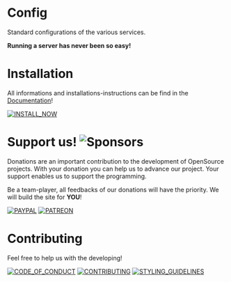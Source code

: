 # Config
Standard configurations of the various services.

**Running a server has never been so easy!**

# Installation
All informations and installations-instructions can be find in the [Documentation](https://github.com/fruithost/Documentation)!

[![INSTALL_NOW]](https://github.com/fruithost/Documentation/blob/main/Installation.md)

# Support us! ![Sponsors](https://img.shields.io/github/sponsors/fruithost?style=social)
Donations are an important contribution to the development of OpenSource projects. With your donation you can help us to advance our project. Your support enables us to support the programming.

Be a team-player, all feedbacks of our donations will have the priority. We will build the site for **YOU**!

[![PAYPAL]](https://paypal.me/debitdirect) [![PATREON]](https://www.patreon.com/fruithost)

# Contributing
Feel free to help us with the developing! 

[![CODE_OF_CONDUCT]](https://github.com/fruithost/Panel/blob/master/.github/CODE_OF_CONDUCT.md)
[![CONTRIBUTING]](https://github.com/fruithost/Panel/blob/master/.github/CONTRIBUTING.md)
[![STYLING_GUIDELINES]](https://fruithost.de/guidelines/styling)


[PAYPAL]: https://img.shields.io/badge/PayPal-%24?style=for-the-badge&logo=paypal&color=%23169BD7
[PATREON]: https://img.shields.io/badge/PATREON-%24?style=for-the-badge&logo=patreon&color=%23F96854
[INSTALL_NOW]: https://img.shields.io/badge/Install_Now!-37a779?style=for-the-badge
[CODE_OF_CONDUCT]: https://img.shields.io/badge/Code_of_Conduct-37a779?style=for-the-badge
[CONTRIBUTING]: https://img.shields.io/badge/Contributing-37a779?style=for-the-badge
[STYLING_GUIDELINES]: https://img.shields.io/badge/Styling_Guidelines-37a779?style=for-the-badge
